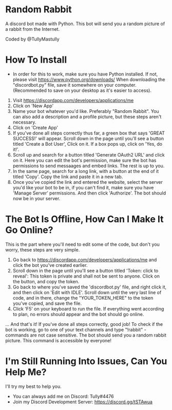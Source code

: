 # Random Rabbit

A discord bot made with Python. 
This bot will send you a random picture of a rabbit from the Internet.

Coded by @TullyMastully

# How To Install

* In order for this to work, make sure you have Python installed. If not, please visit https://www.python.org/downloads/
When downloading the "discordbot.py" file, save it somewhere on your computer. (Recommended to save on your desktop as it's easier to access).

1. Visit https://discordapp.com/developers/applications/me
2. Click on 'New App'
3. Name your bot whatever you'd like. Preferably "Random Rabbit". You can also add a description and a profile picture, but these steps aren't necessary. 
4. Click on 'Create App'
5. If you've done all steps correctly thus far, a green box that says 'GREAT SUCCESS!' will appear. Scroll down in the page until you'll see
a button titled 'Create a Bot User', Click on it. If a box pops up, click on 'Yes, do it!'.
6. Scroll up and search for a button titled 'Generate OAuth2 URL' and click on it. Here you can edit the bot's permission, make sure the bot has permissions to send messaages and embed links. The rest is up to you.
7. In the same page, search for a long link, with a button at the end of it titled 'Copy'. Copy the link and paste it in a new tab.
8. Once you've copied the link and entered the website, select the server you'd like your bot to be in, if you can't find it, make sure you have 'Manage Server' permissions. And then click 'Authorize'. The bot should now be in your server.

# The Bot Is Offline, How Can I Make It Go Online?

This is the part where you'll need to edit some of the code, but don't you worry, these steps are very simple.

1. Go back to https://discordapp.com/developers/applications/me and click the bot you've created earlier.
2. Scroll down in the page until you'll see a button titled 'Token: click to reveal': This token is private and shall not be sent to anyone. Click on the button, and copy the token.
3. Go back to where you've saved the 'discordbot.py' file, and right click it, and then click on 'Edit with IDLE'. Scroll down until the very last line of code, and in there, change the "YOUR_TOKEN_HERE" to the token you've copied, and save the file.
4. Click 'F5' on your keyboard to run the file. If everything went according to plan, no errors should appear and the bot should go online.

... And that's it! If you've done all steps correctly, good job! To check if the bot is working, go to one of your text channels and type "!rabbit" - commands are not case sensitive. The bot should send you a random rabbit picture. This command is accessible by everyone!

# I'm Still Running Into Issues, Can You Help Me?

I'll try my best to help you.
* You can always add me on Discord: Tully#4476
* Join my Discord Development Server: https://discord.gg/tSTAwua
